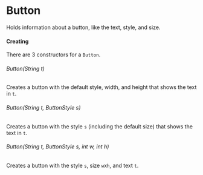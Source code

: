 # Button

Holds information about a button, like the text, style, and size.



#### Creating

There are 3 constructors for a `Button`.



###### Button(String t)

Creates a button with the default style, width, and height that shows the text in `t`.



###### Button(String t, ButtonStyle s)

Creates a button with the style `s` (including the default size) that shows the text in `t`.



###### Button(String t, ButtonStyle s, int w, int h)

Creates a button with the style `s`, size `w`x`h`, and text `t`.
